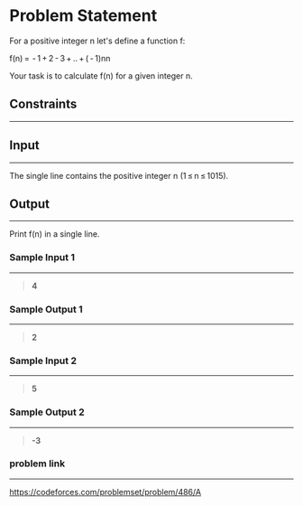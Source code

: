 
# Problem Statement
For a positive integer n let's define a function f:

f(n) =  - 1 + 2 - 3 + .. + ( - 1)nn

Your task is to calculate f(n) for a given integer n.

## Constraints
---


## Input
----
The single line contains the positive integer n (1 ≤ n ≤ 1015).

## Output
---
Print f(n) in a single line.

### Sample Input 1
----
> **4**

### Sample Output  1
----
> **2**



 ### Sample Input 2
----
> **5**

### Sample Output  2
----
> **-3**


### problem link
---
https://codeforces.com/problemset/problem/486/A